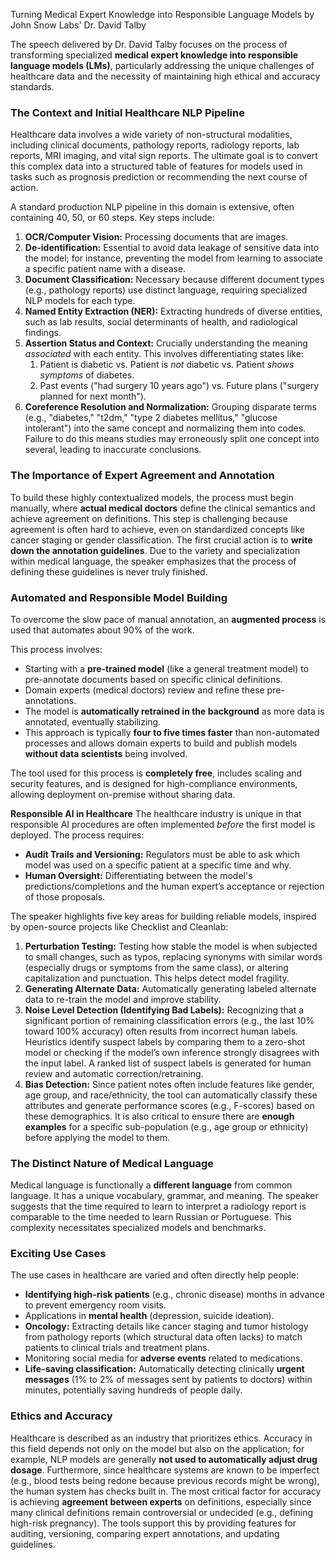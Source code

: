 Turning Medical Expert Knowledge into Responsible Language Models by John Snow Labs' Dr\. David Talby

The speech delivered by Dr\. David Talby focuses on the process of transforming specialized __medical expert knowledge into responsible language models \(LMs\)__, particularly addressing the unique challenges of healthcare data and the necessity of maintaining high ethical and accuracy standards\.

### __The Context and Initial Healthcare NLP Pipeline__

Healthcare data involves a wide variety of non\-structural modalities, including clinical documents, pathology reports, radiology reports, lab reports, MRI imaging, and vital sign reports\. The ultimate goal is to convert this complex data into a structured table of features for models used in tasks such as prognosis prediction or recommending the next course of action\.

A standard production NLP pipeline in this domain is extensive, often containing 40, 50, or 60 steps\. Key steps include:

1. __OCR/Computer Vision:__ Processing documents that are images\.
2. __De\-identification:__ Essential to avoid data leakage of sensitive data into the model; for instance, preventing the model from learning to associate a specific patient name with a disease\.
3. __Document Classification:__ Necessary because different document types \(e\.g\., pathology reports\) use distinct language, requiring specialized NLP models for each type\.
4. __Named Entity Extraction \(NER\):__ Extracting hundreds of diverse entities, such as lab results, social determinants of health, and radiological findings\.
5. __Assertion Status and Context:__ Crucially understanding the meaning *associated* with each entity\. This involves differentiating states like: 
	1. Patient is diabetic vs\. Patient is *not* diabetic vs\. Patient *shows symptoms* of diabetes\.
	2. Past events \("had surgery 10 years ago"\) vs\. Future plans \("surgery planned for next month"\)\.
6. __Coreference Resolution and Normalization:__ Grouping disparate terms \(e\.g\., "diabetes," "t2dm," "type 2 diabetes mellitus," "glucose intolerant"\) into the same concept and normalizing them into codes\. Failure to do this means studies may erroneously split one concept into several, leading to inaccurate conclusions\.

### __The Importance of Expert Agreement and Annotation__

To build these highly contextualized models, the process must begin manually, where __actual medical doctors__ define the clinical semantics and achieve agreement on definitions\. This step is challenging because agreement is often hard to achieve, even on standardized concepts like cancer staging or gender classification\. The first crucial action is to __write down the annotation guidelines__\. Due to the variety and specialization within medical language, the speaker emphasizes that the process of defining these guidelines is never truly finished\.

### __Automated and Responsible Model Building__

To overcome the slow pace of manual annotation, an __augmented process__ is used that automates about 90% of the work\.

This process involves:

- Starting with a __pre\-trained model__ \(like a general treatment model\) to pre\-annotate documents based on specific clinical definitions\.
- Domain experts \(medical doctors\) review and refine these pre\-annotations\.
- The model is __automatically retrained in the background__ as more data is annotated, eventually stabilizing\.
- This approach is typically __four to five times faster__ than non\-automated processes and allows domain experts to build and publish models __without data scientists__ being involved\.

The tool used for this process is __completely free__, includes scaling and security features, and is designed for high\-compliance environments, allowing deployment on\-premise without sharing data\.

__Responsible AI in Healthcare__ The healthcare industry is unique in that responsible AI procedures are often implemented *before* the first model is deployed\. The process requires:

- __Audit Trails and Versioning:__ Regulators must be able to ask which model was used on a specific patient at a specific time and why\.
- __Human Oversight:__ Differentiating between the model's predictions/completions and the human expert’s acceptance or rejection of those proposals\.

The speaker highlights five key areas for building reliable models, inspired by open\-source projects like Checklist and Cleanlab:

1. __Perturbation Testing:__ Testing how stable the model is when subjected to small changes, such as typos, replacing synonyms with similar words \(especially drugs or symptoms from the same class\), or altering capitalization and punctuation\. This helps detect model fragility\.
2. __Generating Alternate Data:__ Automatically generating labeled alternate data to re\-train the model and improve stability\.
3. __Noise Level Detection \(Identifying Bad Labels\):__ Recognizing that a significant portion of remaining classification errors \(e\.g\., the last 10% toward 100% accuracy\) often results from incorrect human labels\. Heuristics identify suspect labels by comparing them to a zero\-shot model or checking if the model’s own inference strongly disagrees with the input label\. A ranked list of suspect labels is generated for human review and automatic correction/retraining\.
4. __Bias Detection:__ Since patient notes often include features like gender, age group, and race/ethnicity, the tool can automatically classify these attributes and generate performance scores \(e\.g\., F\-scores\) based on these demographics\. It is also critical to ensure there are __enough examples__ for a specific sub\-population \(e\.g\., age group or ethnicity\) before applying the model to them\.

### __The Distinct Nature of Medical Language__

Medical language is functionally a __different language__ from common language\. It has a unique vocabulary, grammar, and meaning\. The speaker suggests that the time required to learn to interpret a radiology report is comparable to the time needed to learn Russian or Portuguese\. This complexity necessitates specialized models and benchmarks\.

### __Exciting Use Cases__

The use cases in healthcare are varied and often directly help people:

- __Identifying high\-risk patients__ \(e\.g\., chronic disease\) months in advance to prevent emergency room visits\.
- Applications in __mental health__ \(depression, suicide ideation\)\.
- __Oncology:__ Extracting details like cancer staging and tumor histology from pathology reports \(which structural data often lacks\) to match patients to clinical trials and treatment plans\.
- Monitoring social media for __adverse events__ related to medications\.
- __Life\-saving classification:__ Automatically detecting clinically __urgent messages__ \(1% to 2% of messages sent by patients to doctors\) within minutes, potentially saving hundreds of people daily\.

### __Ethics and Accuracy__

Healthcare is described as an industry that prioritizes ethics\. Accuracy in this field depends not only on the model but also on the application; for example, NLP models are generally __not used to automatically adjust drug dosage__\. Furthermore, since healthcare systems are known to be imperfect \(e\.g\., blood tests being redone because previous records might be wrong\), the human system has checks built in\. The most critical factor for accuracy is achieving __agreement between experts__ on definitions, especially since many clinical definitions remain controversial or undecided \(e\.g\., defining high\-risk pregnancy\)\. The tools support this by providing features for auditing, versioning, comparing expert annotations, and updating guidelines\.

